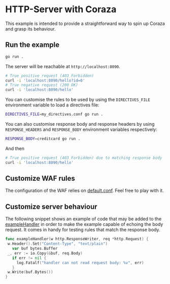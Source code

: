 # HTTP-Server with Coraza

This example is intended to provide a straightforward way to spin up Coraza and grasp its behaviour.

## Run the example

```bash
go run . 
```

The server will be reachable at `http://localhost:8090`.

```bash
# True positive request (403 Forbidden)
curl -i 'localhost:8090/hello?id=0'
# True negative request (200 OK)
curl -i 'localhost:8090/hello'
```

You can customise the rules to be used by using the `DIRECTIVES_FILE` environment variable to load a directives file:

```bash
DIRECTIVES_FILE=my_directives.conf go run . 
```

You can also customise response body and response headers by using `RESPONSE_HEADERS` and `RESPONSE_BODY` environment variables respectively:

```bash
RESPONSE_BODY=creditcard go run . 
```

And then

```bash
# True positive request (403 Forbidden) due to matching response body
curl -i 'localhost:8090/hello'
```

## Customize WAF rules

The configuration of the WAF relies on [default.conf](https://github.com/corazawaf/coraza/blob/v3/dev/examples/http-server/default.conf). Feel free to play with it.

## Customize server behaviour

The following snippet shows an example of code that may be added to the [exampleHandler](https://github.com/corazawaf/coraza/blob/v3/dev/examples/http-server/main.go#L17) in order to make the example capable of echoing the body request. It comes in handy for testing rules that match the response body.

```go
func exampleHandler(w http.ResponseWriter, req *http.Request) {
 w.Header().Set("Content-Type", "text/plain")
   var buf bytes.Buffer
 _, err := io.Copy(&buf, req.Body)
   if err != nil {
     log.Fatalf("handler can not read request body: %v", err)
   }
 w.Write(buf.Bytes())
}
```
